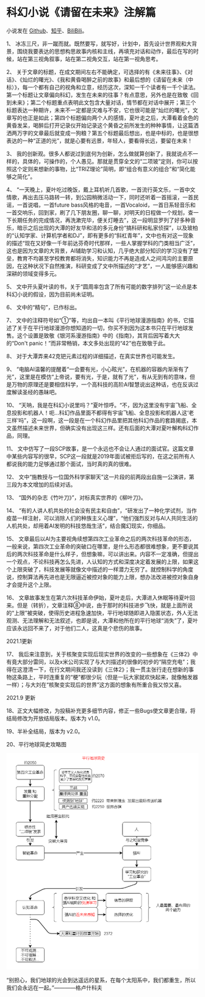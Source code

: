 # 科幻小说《请留在未来》注解篇


小说发在 [Github](https://link.zhihu.com/?target=https%3A//github.com/Staok/Please-stay-in-the-future)、[知乎](https://zhuanlan.zhihu.com/p/361265924)、[BiliBili](https://www.bilibili.com/read/cv6305018)。

1、  冰冻三尺，非一蹴而就。既然要写，就写好，计划中，首先设计世界观和大背景，围绕我要表达的思想构思故事内核和主线，再填充对话和动作，最后在写的时候，站在第三视角叙事，站在第二视角交互，站在第一视角思考。

2、  关于文章的标题，在成文期间左右不能确定，可选择的有《未来往事》、《对话》、《灿烂的曙光》、《我和黄昏喝醉之前的故事》和最后想的《请留在未来（中标）》，每一个都有自己的视角和立意，经历这次，深知一千个读者有一千个读法。第一个标题让文章偏向科幻，发生在未来的往事？有点意思，另外也是在致敬《回到未来》；第二个标题重点表明此文包含大量对话，情节都在对话中展开；第三个标题表达一种期许，未来不一定都是灾难与不安，它也很可能是“灿烂的曙光”，文章写的也正是如此；第四个标题偏向两个人的感情，夏叶走之后，大潭看着金色的黄昏发呆，喝醉后打开记录仪开始记录这个黄昏之前所发生的种种事情，让这篇洒洒两万字的文章最后就变成一狗粮？第五个标题最后想出，也是中标的，也是很想表达的一种“正道的光”，就是心要有远景，年轻人，要看得长远，要留在未来！

3、  我的创新观。很多人都说过到底何为创新，怎么做就算创新了，我就说点不一样的，具体的，可操作的，个人愚见。那就是贯穿全文的“二项玻”定则，你可以按照这个定则来想新的事物，比“TRIZ理论”简明，即“组合有意义的组合”和“简化能够之简化”。

4、  “一天晚上，夏叶吃过晚饭，戴上耳机听几首歌，一首流行英文乐，一首中文情歌，再出去压马路转一转，到公园稍微活动一下，同时还听着一首摇滚，一首民谣，一首说唱，一首future bass风格的电音，一首Vocaloid，一首日系轻音乐和一首交响乐，回到家，刷了几下朋友圈，聊一聊，对明天的日程做一个规划，查一下长期任务的完成情况，再洗漱完毕，便关灯睡去”，这一段明显罗列了好多种音乐，暗示之后出现的大潭的好友华和洁的多元身份“搞科研和私家侦探”，以及玻柏的“认知学家、计算机学者和DJ”，即有更多的“斜杠青年”，文中也有对这一现象的描述“现在又好像一千年前达芬奇时代那样，一些人掌握学科的门类相当广泛”，这也是因为文章的大背景，AI辅助学习和认知，几乎绝大部分知识的学习没有了壁垒，教育不均甚至学校教育都将消失，知识能力不再是造成人之间鸿沟的主要原因，在这种状况下自然推演，科研变成了文中所描述的“才艺”，一人能够感兴趣和深耕的领域变得多元。

5、  文中开头夏叶读的书，关于“圆周率包含了所有可能的数字排列”这一论点是本科幻小说的假设，因为目前尚未证明。

6、  文中的“精句”，已作标出。

7、  文中的注释符号如“①”等，均出自一本叫《平行地球漫游指南》的书，它描述了关于在平行地球漫游你想知道的一切，你买不到因为这本书只在平行地球发售。这个设置是致敬《银河系漫游指南》中的《指南》，其背后因写着大大的“Don't panic！”而非常畅销，本文多处出现的“42”也在致敬于此。

8、  对于大潭弄来42克钯元素过程的详细描述，在真实世界也可能发生。

9、  “电脑AI温馨的提醒着“一会要有光，小心眩光”，在机器的容器内渐渐有了光”，这里是在模仿“上帝说，要有光，于是，就有了光”，有从无到有的意味，但是万物的原理还是要相信科学，一个高科技的高阶AI智慧说出这种话，也在反讽过度解读圣经的愚昧吧。

10、     “天呐，我是在科幻小说里吗？”夏叶惊呼。“不，因为这里没有宇宙飞船、全息投影和机器人！呃…科幻作品里面不都得有宇宙飞船、全息投影和机器人这‘老三样’吗”，这一段啊，这一段是在一个科幻作品里把其他科幻作品的套路揭底，本文虽然描述未来世界，但确实没有出现这三样。还有后面的大潭对夏叶解构科幻作品，同理。

11、     文中仿写了一段SCP故事，是一个永远也不会让人通过的面试官。这篇文章中某些内容写的很早，SCP这一段就是2019年面试被拒后写的，在这之前所有人都说我的能力足够通过那个面试，当时真的真的很难。

12、     文中“施教授与一位国外科学家聊天”这一片段的前两段出自施一公演讲，第三段为本文增加的后续对话。

13、     “国外的杂志《竹叶刀》”，对标真实世界的《柳叶刀》。

14、     “有的人讲人机共处的社会没有民主和自由”，“研发出了一种化学试剂，当作疫苗一样注射，可以消除人们的种族主义心理”，“他们强烈反对与AI人共同生活的人机共处，却用着AI发明的科技悠哉生活”，结合魔幻现实，你细品。

15、     文章最后以AI为主要视角续想第四次工业革命之后的两次科技革命的形态，一般来说，第四次工业革命的突破口在哪里，是什么形态都很难想象，更不要说其后的两次科技革命是什么样子，但想象嘛，可以讲出来。内容不一定准确，但提出一个观点，不论科技再怎么先进，人认知的方式和深度决定着发展的上限，如果这个上限突破了，科技发展等就像文中描述的一样潜力无穷了。就控制科学的角度说，控制算法再先进也是无限逼近被控对象的能力上限，想办法改进被控对象自身才会提升这个上限。

16、     文章故事发生在第六次科技革命伊始，夏叶走后，大潭进入休眠等待夏叶回来。但是（转折），文章注释⑧中说，由于那时的科技进步飞快，就是上面所说的“上限”被突破，使得历史进程急速加快，平行地球随即进入隐匿状态，外人无法观测、无法理解和无法叙述，也即是说，大潭和他所在的平行地球“消失”了，夏叶应该永远回不来了，对于他们二人，这真是个悲伤的故事。

2021.1更新

17、     我后来注意到，关于核聚变实现后现实世界的改变的一些想象在《三体2》中有竟大部分雷同，以及x米公司实现了与大刘描述的很像的初步的“隔空充电”；我得在这澄清一下，在行文期间我还没读到《三体2》；我一贯主张行走在想新的事物这条路上，平时连重复的“梗”都很少玩（但是一玩大家就欢快起来，就像触发器一样）；与大刘在“核聚变实现后的世界”这方面的想象有所重合我又惊又喜。

 2021.9 更新

18、正文大幅修改，为投稿补充更多细节内容，修正一些Bugs使文章更合理，将结局修改为开放结局版本。版本为 v1.0。

19、半补全结局，版本为 v2.0。

20、平行地球简史攻略图

![《请留在未来》内核框图](assets/《请留在未来》内核框图.png)

 

“别担心，我们地球的光会到达遥远的星系，在每个太阳系中，我们都重生，所以我们会永远在一起。”————格卢什科夫


